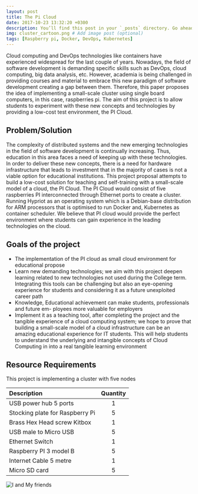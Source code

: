 ```yaml
---
layout: post
title: The Pi Cloud
date: 2017-10-23 13:32:20 +0300
description: You’ll find this post in your `_posts` directory. Go ahead and edit it and re-build the site to see your changes. # Add post description (optional)
img: cluster_cartoon.png # Add image post (optional)
tags: [Raspberry pi, Docker, DevOps, Kubernetes]
---
```

Cloud computing and DevOps technologies like containers have experienced widespread for
the last couple of years. Nowadays, the field of software development is demanding specific
skills such as DevOps, cloud computing, big data analysis, etc. However, academia is being
challenged in providing courses and material to embrace this new paradigm of software development creating a gap between them. Therefore, this paper proposes the idea of implementing
a small-scale cluster using single board computers, in this case, raspberries pi. The aim of
this project is to allow students to experiment with these new concepts and technologies by
providing a low-cost test environment, the PI Cloud.

## Problem/Solution

The complexity of distributed systems and the new emerging technologies in the field of software development is continually increasing. Thus, education in this area faces a need of keeping up with these technologies. In order to deliver these new concepts, there is a need for
hardware infrastructure that leads to investment that in the majority of cases is not a viable
option for educational institutions. This project proposal attempts to build a low-cost solution for teaching and self-training with a small-scale model of a cloud, the PI Cloud.
The PI Cloud would consist of five raspberries PI interconnected through Ethernet ports to
create a cluster. Running Hypriot as an operating system which is a Debian-base distribution
for ARM processors that is optimised to run Docker and, Kubernetes as container scheduler. We believe that PI cloud would provide the perfect environment where students can gain experience in the leading technologies on the cloud.

## Goals of the project

* The implementation of the PI cloud as small cloud environment for educational propose
* Learn new demanding technologies; we aim with this project deepen learning related
to new technologies not used during the College term. Integrating this tools can be
challenging but also an eye-opening experience for students and considering it as a
future unexploited career path
* Knowledge, Educational achievement can make students, professionals and future em-
ployees more valuable for employers
* Implement it as a teaching tool, after completing the project and the tangible experience
of a cloud computing system; we hope to prove that building a small-scale model of a
cloud infrastructure can be an amazing educational experience for IT students. This will
help students to understand the underlying and intangible concepts of Cloud Computing
in into a real tangible learning environment

## Resource Requirements

This project is implementing a cluster with five nodes

Description                     | Quantity
:---                             | :---:
USB power hub 5 ports           |     1
Stocking plate for Raspberry Pi |     5
Brass Hex Head screw Kitbox     |     1
USB male to Micro USB           |     5
Ethernet Switch                 |     1
Raspberry PI 3 model B          |     5
Internet Cable 5 metre          |     1
Micro SD card                   |     5


![I and My friends]({{site.baseurl}}/assets/img/cluster_cartoon.png)
